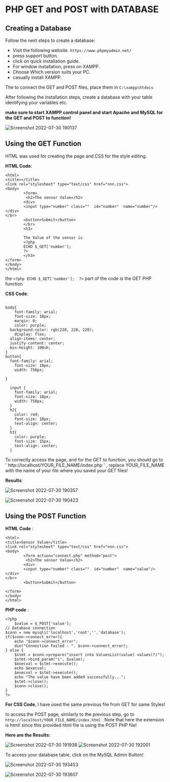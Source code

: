 # PHP GET and POST with DATABASE 

## Creating a Database

Follow the next steps to create a database:

* Visit the following website.
`https://www.phpmyadmin.net/`
* press support button.
* click on quick installation guide. 
* For window installation, press on XAMPP.
* Choose Which version suits your PC.
* casually install XAMPP.

The to connect the GET and POST files, place them in `C:\xampp\htdocs` 

After following the installation steps, create a database with your table identifying your variables etc.


**make sure to start XAMPP control panel and start Apache and MySQL for the GET and POST to function!**

![Screenshot 2022-07-30 190137](https://user-images.githubusercontent.com/109004035/181925657-377aa541-d5dc-4027-8ad4-24c3fca09fe0.jpg)



## Using the GET Function 
HTML was used for creating the page and CSS for the style editing.

**HTML Code**: 

```
<html>
<title></title>
<link rel="stylesheet" type="text/css" href="nnn.css">
<body>
        <form>
         <h2>The sensor Value</h2>
        <div>
        <input type="number" class=""  id="number"  name="number"/>
</div>
</br>
        <button>Submit</button>
        </br>
        <h3>

        The Value of the sensor is
        <?php
        ECHO $_GET['number'];
        ?>
        </h3>
</form>
</body>
</html>
```
 the ` <?php ECHO $_GET['number'];  ?> ` part of the code is the GET PHP function 

**CSS Code**:
```

body{
	font-family: arial;
	font-size: 18px;
	margin: 0;
	color: purple;
  background-color: rgb(228, 228, 228);
	display: flex;
  align-items: center;
  justify-content: center;
  min-height: 100vh;
}
button{
  font-family: arial;
	font-size: 18px;
	width: 750px;

}

  input {
    font-family: arial;
    font-size: 18px;
    width: 750px;
  }
  h2{
    color: red;
    font-size: 18px;
    text-align: center;
  }
  h3{
    color: purple;
    font-size: 15px;
    text-align: center;
  }
```
To correctly access the page, and for the GET to function, you should go to ' http://localhost/YOUR_FILE_NAME/index.php ' , replace YOUR_FILE_NAME with the name of your file where you saved your GET files!

**Results**:

![Screenshot 2022-07-30 190357](https://user-images.githubusercontent.com/109004035/181925418-773f300f-ecf0-4037-b033-97b0c379f5b8.jpg)

![Screenshot 2022-07-30 190423](https://user-images.githubusercontent.com/109004035/181925417-c1cd8a10-7563-4173-af02-947630dd78a7.jpg)

## Using the POST Function
**HTML Code** : 
```
<html>
<title>Sensor Value</title>
<link rel="stylesheet" type="text/css" href="nnn.css">
<body>
        <form action="connect.php" method="post">
         <h2>The sensor Value</h2>
        <div>
        <input type="number" class=""  id="number"  name="value"/>
</div>
</br>
        <button>Submit</button>
        
</form>
</body>
</html>
```

**PHP code** :
```
<?php
    $value = $_POST['value'];
// Database connection
$conn = new mysqli('localhost','root','','database');
if($conn->connect_error){
    echo "$conn->connect_error";
    die("Connection Failed : ". $conn->connect_error);
} else {
    $stmt = $conn->prepare("insert into ValuesList(value) values(?)");
    $stmt->bind_param("i", $value);
    $execval = $stmt->execute();
    echo $execval;
    $execval = $stmt->execute();
    echo "The value have been added successfully...";
    $stmt->close();
    $conn->close();
}
?>
```
**For CSS Code**, I have used the same previous file from GET for same Styles!

to access the POST page, similarly to the previous step, go to ` http://localhost/YOUR_FILE_NAME/index.html ` . Note that here the extension is html!
since this provided html file is using the POST PHP file!

**Here are the Results:**

![Screenshot 2022-07-30 191938](https://user-images.githubusercontent.com/109004035/181926026-0c9570a2-4085-4bab-9a80-8511468de1df.jpg)
![Screenshot 2022-07-30 192001](https://user-images.githubusercontent.com/109004035/181928642-ffca19fd-2f16-4fa6-850b-299359bd6d53.jpg)

To access your database table, click on the MySQL Admin Button!

![Screenshot 2022-07-30 193453](https://user-images.githubusercontent.com/109004035/181929893-8b660d59-4a69-40fe-907b-566adeb3c72d.jpg)

![Screenshot 2022-07-30 193607](https://user-images.githubusercontent.com/109004035/181930968-4718d003-3900-4619-a1d3-90fa50fe8030.jpg)
















